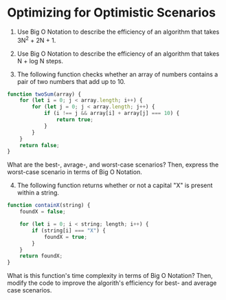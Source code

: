 # Optimizing for Optimistic Scenarios

1. Use Big O Notation to describe the efficiency of an algorithm that takes 3N<sup>2</sup> + 2N + 1.


2. Use Big O Notation to describe the efficiency of an algorithm that takes N + log N steps.


3. The following function checks whether an array of numbers contains a pair of two numbers that add up to 10.
``` javascript
function twoSum(array) {
    for (let i = 0; j < array.length; i++) {
        for (let j = 0; j < array.length; j++) {
            if (i !== j && array[i] + array[j] === 10) {
                return true;
            }
        }
    }
    return false;
}
```
What are the best-, avrage-, and worst-case scenarios? Then, express the worst-case scenario in terms of Big O Notation.


4. The following function returns whether or not a capital "X" is present within a string.
``` javascript
function containX(string) {
    foundX = false;

    for (let i = 0; i < string; length; i++) {
        if (string[i] === "X") {
            foundX = true;
        }
    }
    return foundX;
}
```
What is this function's time complexity in terms of Big O Notation?
Then, modify the code to improve the algorith's efficiency for best- and average case scenarios.
